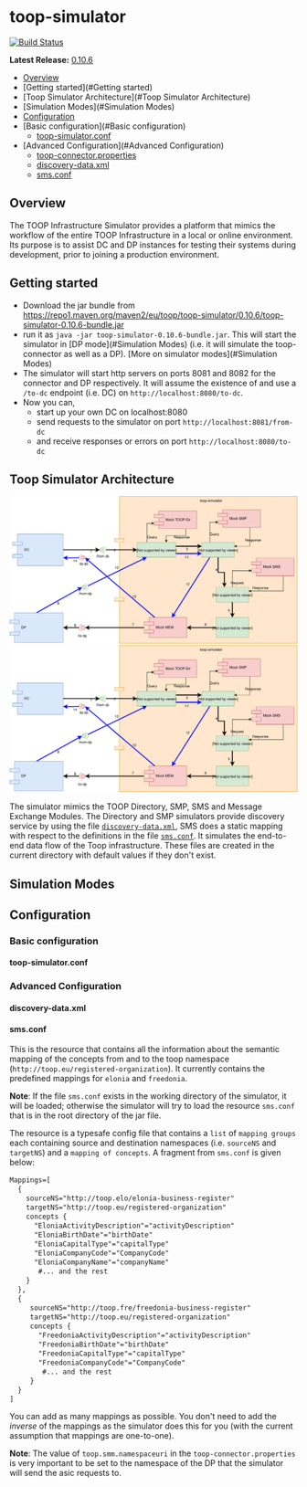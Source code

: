 # toop-simulator
[![Build Status](https://api.travis-ci.org/TOOP4EU/toop-simulator.svg?branch=master)](https://travis-ci.org/TOOP4EU/toop-simulator)

**Latest Release:** [0.10.6](https://repo1.maven.org/maven2/eu/toop/toop-simulator/0.10.6/)



* [Overview](#Overview)
* [Getting started](#Getting started)
* [Toop Simulator Architecture](#Toop Simulator Architecture)
* [Simulation Modes](#Simulation Modes)
* [Configuration](#Configuration)
* [Basic configuration](#Basic configuration)
  * [toop-simulator.conf](#toop-simulator.conf)
* [Advanced Configuration](#Advanced Configuration)
  * [toop-connector.properties](#toop-connector.properties)
  * [discovery-data.xml](#discovery-data.xml)
  * [sms.conf](#sms.conf)

## Overview
The TOOP Infrastructure Simulator provides a platform that mimics the workflow
of the entire TOOP Infrastructure in a local or online environment. Its purpose is to assist DC and DP instances 
for testing their systems during development, prior to joining a production environment.

## Getting started
* Download the jar bundle from https://repo1.maven.org/maven2/eu/toop/toop-simulator/0.10.6/toop-simulator-0.10.6-bundle.jar
* run it as `java -jar toop-simulator-0.10.6-bundle.jar`. This will start the simulator 
in [DP mode](#Simulation Modes) (i.e. it will simulate the toop-connector as well as a DP).
[More on simulator modes](#Simulation Modes)
* The simulator will start http servers on ports 8081 and 8082 for the connector and DP respectively. 
It will assume the existence of and use a `/to-dc` endpoint (i.e. DC) on `http://localhost:8080/to-dc`.
* Now you can,
  * start up your own DC on localhost:8080
  * send requests to the simulator on port `http://localhost:8081/from-dc`
  * and receive responses or errors on port `http://localhost:8080/to-dc`


## Toop Simulator Architecture

![Alt text](./docs/overview.svg?sanitize=true)
<img src="./docs/overview.svg?sanitize=true" />

The simulator mimics the TOOP Directory, SMP, SMS and Message Exchange Modules. The Directory and SMP simulators provide 
discovery service by using the file [`discovery-data.xml`](#discovery\-data.xml), 
SMS does a static mapping with respect to the definitions in the file [`sms.conf`](#sms).
It simulates the end-to-end data flow of the Toop infrastructure. 
These files are created in the current directory with default values if they don't exist.



## Simulation Modes

## Configuration
### Basic configuration
#### toop-simulator.conf

### Advanced Configuration

#### discovery\-data\.xml

#### sms.conf

This is the resource that contains all the information about the semantic mapping of
the concepts from and to the toop namespace (`http://toop.eu/registered-organization`). 
It currently contains the predefined mappings for `elonia` and `freedonia`. 

**Note**: If the file `sms.conf` exists in the working directory of the simulator, it will be loaded;
otherwise the simulator will try to load the resource `sms.conf` that is in the root directory
of the jar file. 

The resource is a typesafe config file that contains a `list` of `mapping groups` 
each containing source and destination namespaces (i.e. `sourceNS` and `targetNS`) 
and a `mapping of concepts`. A fragment from `sms.conf` is given below:

```hocon
Mappings=[
  {
    sourceNS="http://toop.elo/elonia-business-register"
    targetNS="http://toop.eu/registered-organization"
    concepts {
      "EloniaActivityDescription"="activityDescription"
      "EloniaBirthDate"="birthDate"
      "EloniaCapitalType"="capitalType"
      "EloniaCompanyCode"="CompanyCode"
      "EloniaCompanyName"="companyName"
       #... and the rest
    }
  },
  {
     sourceNS="http://toop.fre/freedonia-business-register"
     targetNS="http://toop.eu/registered-organization"
     concepts {
       "FreedoniaActivityDescription"="activityDescription"
       "FreedoniaBirthDate"="birthDate"
       "FreedoniaCapitalType"="capitalType"
       "FreedoniaCompanyCode"="CompanyCode"
        #... and the rest
     }
  }
]

```

You can add as many mappings as possible. You don't need to add the  _inverse_ of the 
mappings as the simulator does this for you (with the current assumption that mappings are one-to-one).

**Note**: The value of `toop.smm.namespaceuri` in the `toop-connector.properties` is very important to be set to the namespace of
the DP that the simulator will send the asic requests to.

